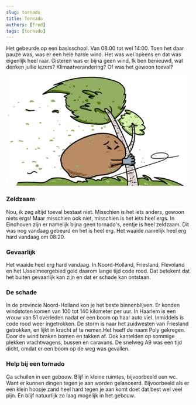 ```yaml
---
slug: tornado
title: Tornado
authors: [fred]
tags: [tornado]
---
```


Het gebeurde op een basisschool. Van 08:00 tot wel 14:00. Toen het daar pauze was, was er een hele harde wind. Het was wel opeens en dat was eigenlijk heel raar. Gisteren was er bijna geen wind. Ik ben benieuwd, wat denken jullie lezers? Klimaatverandering? Of was het gewoon toeval? 

![Tornado - Copyright 2023 Scribo Potato](./tornado.png)
<!--truncate-->
              
### Zeldzaam
Nou, ik zeg altijd toeval bestaat niet. Misschien is het iets anders, gewoon niets ergs! Maar misschien ook niet, misschien is het iets heel ergs. In Eindhoven zijn er namelijk bijna geen tornado's, eentje is heel zeldzaam. Dit was nog vandaag gebeurd en het is heel erg. Het waaide namelijk heel erg hard vandaag om 08:20.

### Gevaarlijk
Het waaide heel erg hard vandaag. In Noord-Holland, Friesland, Flevoland en het IJsselmeergebied gold daarom lange tijd code rood. Dat betekent dat het buiten gevaarlijk kan zijn en dat er schade kan ontstaan. 

### De schade
In de provincie Noord-Holland kon je het beste binnenblijven. Er konden windstoten komen van 100 tot 140 kilometer per uur. In Haarlem is een vrouw van 51 overleden nadat er een boom op haar auto viel. Inmiddels is code rood weer ingetrokken. De storm is naar het zuidwesten van Friesland getrokken, en lijkt in kracht af te nemen.Het heeft de naam Poly gekregen. Door de wind braken bomen en takken af. Ook kantelden op sommige plekken vrachtwagens, bussen en caravans. De snelweg A9 was een tijd dicht, omdat er een boom op de weg was gevallen.

### Help bij een tornado
Ga schuilen in een gebouw. Blijf in kleine ruimtes, bijvoorbeeld een wc. Want er kunnen dingen tegen je aan worden gelanceerd. Bijvoorbeeld als er een klein hoopje zand heel hard tegen je aan komt doet dat best wel veel pijn. En blijf natuurlijk zo laag mogelijk in het gebouw.